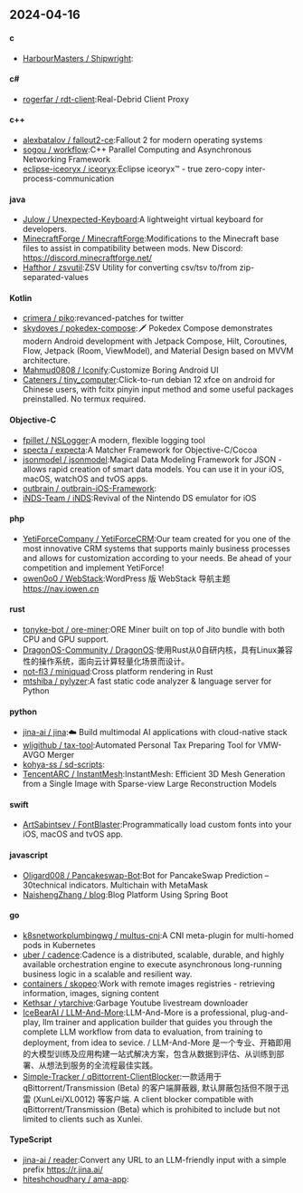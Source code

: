 ## 2024-04-16
#### c
* [HarbourMasters / Shipwright](https://github.com/HarbourMasters/Shipwright):
#### c#
* [rogerfar / rdt-client](https://github.com/rogerfar/rdt-client):Real-Debrid Client Proxy
#### c++
* [alexbatalov / fallout2-ce](https://github.com/alexbatalov/fallout2-ce):Fallout 2 for modern operating systems
* [sogou / workflow](https://github.com/sogou/workflow):C++ Parallel Computing and Asynchronous Networking Framework
* [eclipse-iceoryx / iceoryx](https://github.com/eclipse-iceoryx/iceoryx):Eclipse iceoryx™ - true zero-copy inter-process-communication
#### java
* [Julow / Unexpected-Keyboard](https://github.com/Julow/Unexpected-Keyboard):A lightweight virtual keyboard for developers.
* [MinecraftForge / MinecraftForge](https://github.com/MinecraftForge/MinecraftForge):Modifications to the Minecraft base files to assist in compatibility between mods. New Discord: https://discord.minecraftforge.net/
* [Hafthor / zsvutil](https://github.com/Hafthor/zsvutil):ZSV Utility for converting csv/tsv to/from zip-separated-values
#### Kotlin
* [crimera / piko](https://github.com/crimera/piko):revanced-patches for twitter
* [skydoves / pokedex-compose](https://github.com/skydoves/pokedex-compose):🗡️ Pokedex Compose demonstrates modern Android development with Jetpack Compose, Hilt, Coroutines, Flow, Jetpack (Room, ViewModel), and Material Design based on MVVM architecture.
* [Mahmud0808 / Iconify](https://github.com/Mahmud0808/Iconify):Customize Boring Android UI
* [Cateners / tiny_computer](https://github.com/Cateners/tiny_computer):Click-to-run debian 12 xfce on android for Chinese users, with fcitx pinyin input method and some useful packages preinstalled. No termux required.
#### Objective-C
* [fpillet / NSLogger](https://github.com/fpillet/NSLogger):A modern, flexible logging tool
* [specta / expecta](https://github.com/specta/expecta):A Matcher Framework for Objective-C/Cocoa
* [jsonmodel / jsonmodel](https://github.com/jsonmodel/jsonmodel):Magical Data Modeling Framework for JSON - allows rapid creation of smart data models. You can use it in your iOS, macOS, watchOS and tvOS apps.
* [outbrain / outbrain-iOS-Framework](https://github.com/outbrain/outbrain-iOS-Framework):
* [iNDS-Team / iNDS](https://github.com/iNDS-Team/iNDS):Revival of the Nintendo DS emulator for iOS
#### php
* [YetiForceCompany / YetiForceCRM](https://github.com/YetiForceCompany/YetiForceCRM):Our team created for you one of the most innovative CRM systems that supports mainly business processes and allows for customization according to your needs. Be ahead of your competition and implement YetiForce!
* [owen0o0 / WebStack](https://github.com/owen0o0/WebStack):WordPress 版 WebStack 导航主题 https://nav.iowen.cn
#### rust
* [tonyke-bot / ore-miner](https://github.com/tonyke-bot/ore-miner):ORE Miner built on top of Jito bundle with both CPU and GPU support.
* [DragonOS-Community / DragonOS](https://github.com/DragonOS-Community/DragonOS):使用Rust从0自研内核，具有Linux兼容性的操作系统，面向云计算轻量化场景而设计。
* [not-fl3 / miniquad](https://github.com/not-fl3/miniquad):Cross platform rendering in Rust
* [mtshiba / pylyzer](https://github.com/mtshiba/pylyzer):A fast static code analyzer & language server for Python
#### python
* [jina-ai / jina](https://github.com/jina-ai/jina):☁️ Build multimodal AI applications with cloud-native stack
* [wligithub / tax-tool](https://github.com/wligithub/tax-tool):Automated Personal Tax Preparing Tool for VMW-AVGO Merger
* [kohya-ss / sd-scripts](https://github.com/kohya-ss/sd-scripts):
* [TencentARC / InstantMesh](https://github.com/TencentARC/InstantMesh):InstantMesh: Efficient 3D Mesh Generation from a Single Image with Sparse-view Large Reconstruction Models
#### swift
* [ArtSabintsev / FontBlaster](https://github.com/ArtSabintsev/FontBlaster):Programmatically load custom fonts into your iOS, macOS and tvOS app.
#### javascript
* [Oligard008 / Pancakeswap-Bot](https://github.com/Oligard008/Pancakeswap-Bot):Bot for PancakeSwap Prediction – 30technical indicators. Multichain with MetaMask
* [NaishengZhang / blog](https://github.com/NaishengZhang/blog):Blog Platform Using Spring Boot
#### go
* [k8snetworkplumbingwg / multus-cni](https://github.com/k8snetworkplumbingwg/multus-cni):A CNI meta-plugin for multi-homed pods in Kubernetes
* [uber / cadence](https://github.com/uber/cadence):Cadence is a distributed, scalable, durable, and highly available orchestration engine to execute asynchronous long-running business logic in a scalable and resilient way.
* [containers / skopeo](https://github.com/containers/skopeo):Work with remote images registries - retrieving information, images, signing content
* [Kethsar / ytarchive](https://github.com/Kethsar/ytarchive):Garbage Youtube livestream downloader
* [IceBearAI / LLM-And-More](https://github.com/IceBearAI/LLM-And-More):LLM-And-More is a professional, plug-and-play, llm trainer and application builder that guides you through the complete LLM workflow from data to evaluation, from training to deployment, from idea to sevice. / LLM-And-More 是一个专业、开箱即用的大模型训练及应用构建一站式解决方案，包含从数据到评估、从训练到部署、从想法到服务的全流程最佳实践。
* [Simple-Tracker / qBittorrent-ClientBlocker](https://github.com/Simple-Tracker/qBittorrent-ClientBlocker):一款适用于 qBittorrent/Transmission (Beta) 的客户端屏蔽器, 默认屏蔽包括但不限于迅雷 (XunLei/XL0012) 等客户端. A client blocker compatible with qBittorrent/Transmission (Beta) which is prohibited to include but not limited to clients such as Xunlei.
#### TypeScript
* [jina-ai / reader](https://github.com/jina-ai/reader):Convert any URL to an LLM-friendly input with a simple prefix https://r.jina.ai/
* [hiteshchoudhary / ama-app](https://github.com/hiteshchoudhary/ama-app):
